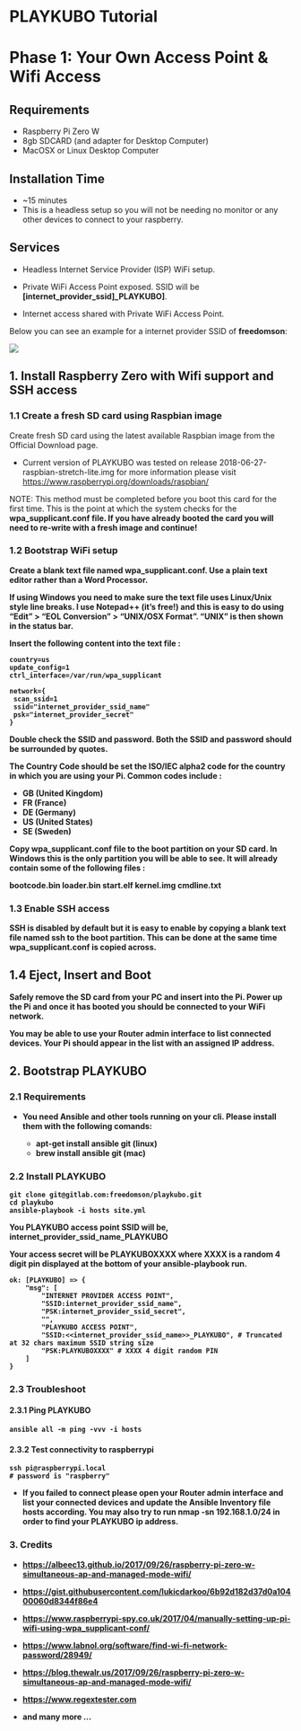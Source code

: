 # PLAYKUBO Tutorial 

# Phase 1: Your Own Access Point & Wifi Access

## Requirements

- Raspberry Pi Zero W
- 8gb SDCARD (and adapter for Desktop Computer)
- MacOSX or Linux Desktop Computer

## Installation Time
- ~15 minutes
- This is a headless setup so you will not be needing no monitor or any other devices to connect to your raspberry.

## Services 
- Headless Internet Service Provider (ISP) WiFi  setup.

- Private WiFi Access Point exposed.
SSID will be <b>[internet_provider_ssid]_PLAYKUBO]</b>.

- Internet access shared with Private WiFi Access Point.

Below you can see an example for a internet provider SSID of <b>freedomson</b>:

![](https://gitlab.com/freedomson/playkubo/raw/5eb0224ff4bf0e5a43245f26062694e8eb6afc91/Image.png)


## 1. Install Raspberry Zero with Wifi support and SSH access

### 1.1 Create a fresh SD card using Raspbian image

Create fresh SD card using the latest available Raspbian image from the Official Download page.

- Current version of PLAYKUBO was tested on release 2018-06-27-raspbian-stretch-lite.img for more information please visit https://www.raspberrypi.org/downloads/raspbian/

NOTE: This method must be completed before you boot this card for the first time. This is the point at which the system checks for the <b>wpa_supplicant.conf<b/> file. If you have already booted the card you will need to re-write with a fresh image and continue!

### 1.2 Bootstrap WiFi setup

Create a blank text file named <b>wpa_supplicant.conf<b/>. Use a plain text editor rather than a Word Processor.

If using Windows you need to make sure the text file uses Linux/Unix style line breaks. I use Notepad++ (it’s free!) and this is easy to do using “Edit” > “EOL Conversion” > “UNIX/OSX Format”. “UNIX” is then shown in the status bar.

Insert the following content into the text file :

```
country=us
update_config=1
ctrl_interface=/var/run/wpa_supplicant

network={
 scan_ssid=1
 ssid="internet_provider_ssid_name"
 psk="internet_provider_secret"
}
```

Double check the SSID and password. Both the SSID and password should be surrounded by quotes.

The Country Code should be set the ISO/IEC alpha2 code for the country in which you are using your Pi. Common codes include :

- GB (United Kingdom)
- FR (France)
- DE (Germany)
- US (United States)
- SE (Sweden)

Copy <b>wpa_supplicant.conf<b/> file to the boot partition on your SD card. In Windows this is the only partition you will be able to see. It will already contain some of the following files :

bootcode.bin
loader.bin
start.elf
kernel.img
cmdline.txt

### 1.3 Enable SSH access

SSH is disabled by default but it is easy to enable by copying a blank text file named <b>ssh<b/> to the boot partition. This can be done at the same time <b>wpa_supplicant.conf<b/> is copied across.

## 1.4 Eject, Insert and Boot

Safely remove the SD card from your PC and insert into the Pi. Power up the Pi and once it has booted you should be connected to your WiFi network.

You may be able to use your Router admin interface to list connected devices. Your Pi should appear in the list with an assigned IP address.

## 2. Bootstrap PLAYKUBO

### 2.1 Requirements

- You need Ansible and other tools running on your cli. Please install them with the following comands:

    * apt-get install ansible git (linux)
    * brew install ansible git (mac)

### 2.2 Install PLAYKUBO
```
git clone git@gitlab.com:freedomson/playkubo.git
cd playkubo
ansible-playbook -i hosts site.yml
```

You PLAYKUBO access point SSID will be, <b>internet_provider_ssid_name</b>_PLAYKUBO

Your access secret will be <b>PLAYKUBO</b>XXXX where XXXX is a random 4 digit pin displayed at the bottom of your <b>ansible-playbook</b> run.

```
ok: [PLAYKUBO] => {
    "msg": [
        "INTERNET PROVIDER ACCESS POINT",
        "SSID:internet_provider_ssid_name",
        "PSK:internet_provider_ssid_secret",
        "",
        "PLAYKUBO ACCESS POINT",
        "SSID:<<internet_provider_ssid_name>>_PLAYKUBO", # Truncated at 32 chars maximum SSID string size
        "PSK:PLAYKUBOXXXX" # XXXX 4 digit random PIN
    ]
}
```

### 2.3 Troubleshoot

#### 2.3.1 Ping PLAYKUBO
```
ansible all -m ping -vvv -i hosts
```

#### 2.3.2 Test connectivity to raspberrypi

```
ssh pi@raspberrypi.local
# password is "raspberry"
```

- If you failed to connect please open your Router admin interface and list your connected devices and update the Ansible Inventory file <b>hosts</b> according.
You may also try to run <b>nmap  -sn  192.168.1.0/24</b> in order to find your PLAYKUBO ip address.

### 3. Credits

- https://albeec13.github.io/2017/09/26/raspberry-pi-zero-w-simultaneous-ap-and-managed-mode-wifi/

- https://gist.githubusercontent.com/lukicdarkoo/6b92d182d37d0a10400060d8344f86e4

- https://www.raspberrypi-spy.co.uk/2017/04/manually-setting-up-pi-wifi-using-wpa_supplicant-conf/

- https://www.labnol.org/software/find-wi-fi-network-password/28949/

- https://blog.thewalr.us/2017/09/26/raspberry-pi-zero-w-simultaneous-ap-and-managed-mode-wifi/

- https://www.regextester.com

- and many more ...